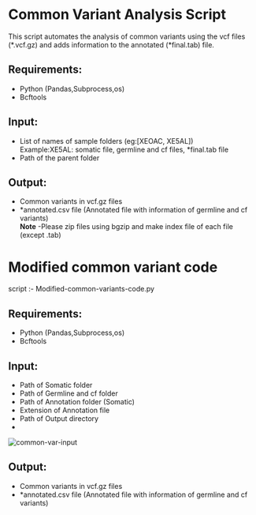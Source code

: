 # Common Variant Analysis Script
This script automates the analysis of common variants using the vcf files (*.vcf.gz) and adds information to the annotated (*final.tab) file.  
## **Requirements:**  
  - Python (Pandas,Subprocess,os)  
  - Bcftools  
## **Input:**  
  - List of names of sample folders (eg:[XEOAC, XE5AL])   
      Example:XE5AL: somatic file, germline and cf files, *final.tab file  
  - Path of the parent folder  
## **Output:** 
  - Common variants in vcf.gz files  
  - *annotated.csv file (Annotated file with information of germline and cf variants)  
**Note**
-Please zip files using bgzip and make index file of each file (except .tab)

# Modified common variant code
  script :- Modified-common-variants-code.py
## **Requirements:**  
  - Python (Pandas,Subprocess,os)  
  - Bcftools
## **Input:**  
  - Path of Somatic folder  
  - Path of Germline and cf folder
  - Path of Annotation folder (Somatic)
  - Extension of Annotation file
  - Path of Output directory
  - 
![common-var-input](https://github.com/user-attachments/assets/f8df6564-9eb1-4a3d-b85f-d8020e4df5a5)

## **Output:** 
  - Common variants in vcf.gz files  
  - *annotated.csv file (Annotated file with information of germline and cf variants)
